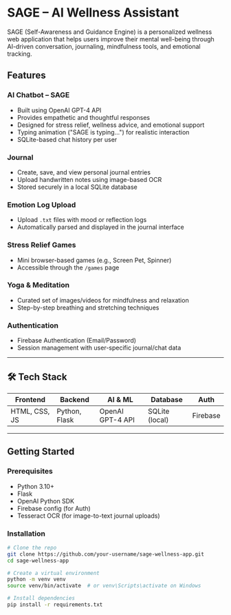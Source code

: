 #  SAGE – AI Wellness Assistant

SAGE (Self-Awareness and Guidance Engine) is a personalized wellness web application that helps users improve their mental well-being through AI-driven conversation, journaling, mindfulness tools, and emotional tracking.

## Features

### AI Chatbot – SAGE
- Built using OpenAI GPT-4 API
- Provides empathetic and thoughtful responses
- Designed for stress relief, wellness advice, and emotional support
- Typing animation ("SAGE is typing...") for realistic interaction
- SQLite-based chat history per user

### Journal
- Create, save, and view personal journal entries
- Upload handwritten notes using image-based OCR
- Stored securely in a local SQLite database

### Emotion Log Upload
- Upload `.txt` files with mood or reflection logs
- Automatically parsed and displayed in the journal interface

### Stress Relief Games
- Mini browser-based games (e.g., Screen Pet, Spinner)
- Accessible through the `/games` page

### Yoga & Meditation
- Curated set of images/videos for mindfulness and relaxation
- Step-by-step breathing and stretching techniques

### Authentication
- Firebase Authentication (Email/Password)
- Session management with user-specific journal/chat data

---

## 🛠️ Tech Stack

| Frontend       | Backend          | AI & ML           | Database       | Auth         |
|----------------|------------------|-------------------|----------------|--------------|
| HTML, CSS, JS  | Python, Flask    | OpenAI GPT-4 API  | SQLite (local) | Firebase     |

---

## Getting Started

### Prerequisites

- Python 3.10+
- Flask
- OpenAI Python SDK
- Firebase config (for Auth)
- Tesseract OCR (for image-to-text journal uploads)

### Installation

```bash
# Clone the repo
git clone https://github.com/your-username/sage-wellness-app.git
cd sage-wellness-app

# Create a virtual environment
python -m venv venv
source venv/bin/activate  # or venv\Scripts\activate on Windows

# Install dependencies
pip install -r requirements.txt
